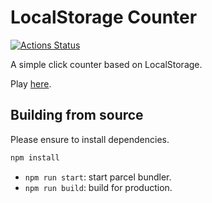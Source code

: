 # LocalStorage Counter
[![Actions Status](https://github.com/tsuu32/localstorage-counter/workflows/build/badge.svg)](https://github.com/tsuu32/localstorage-counter/actions)

A simple click counter based on LocalStorage.

Play [here](https://tsuu32.github.io/localstorage-counter/).

## Building from source
Please ensure to install dependencies.
```sh
npm install
```

- `npm run start`: start parcel bundler.
- `npm run build`: build for production.
